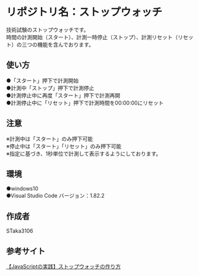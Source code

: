 # リポジトリ名：ストップウォッチ
技術試験のストップウォッチです。<br>
時間の計測開始（スタート）、計測一時停止（ストップ）、計測リセット（リセット）の三つの機能を含んでおります。<br>

## 使い方
●「スタート」押下で計測開始<br>
●計測中「ストップ」押下で計測停止<br>
●計測停止中に再度「スタート」押下で計測再開<br>
●計測停止中に「リセット」押下で計測時間を00:00:00にリセット<br>

## 注意
※計測中は「スタート」のみ押下可能<br>
※停止中は「スタート」「リセット」のみ押下可能<br>
※指定に基づき、1秒単位で計測して表示するようにしております。<br>

## 環境
●windows10<br>
●Visual Studio Code バージョン：1.82.2<br>

## 作成者
STaka3106<br>

## 参考サイト
[【JavaScriptの実践】ストップウォッチの作り方](https://tcd-theme.com/2022/06/javascript-stopwatch.html)<br>
